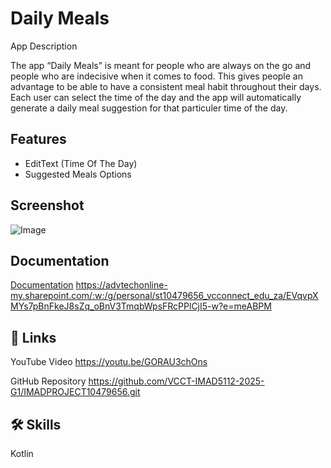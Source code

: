 
# Daily Meals

App Description 

The app “Daily Meals” is meant for people who are always on the go and people who are indecisive when it comes to food. 
This gives people an advantage to be able to have a consistent meal habit throughout their days.
Each user can select the time of the day and the app will automatically generate a daily meal suggestion for that particuler time of the day.
 





## Features

- EditText (Time Of The Day)
- Suggested Meals Options

## Screenshot

![Image](https://github.com/user-attachments/assets/221f79f9-3110-49d1-8c88-f734771aff6b)



## Documentation

[Documentation](https://linktodocumentation)
https://advtechonline-my.sharepoint.com/:w:/g/personal/st10479656_vcconnect_edu_za/EVqvpXMYs7pBnFkeJ8sZq_oBnV3TmqbWpsFRcPPlCjI5-w?e=meABPM



## 🔗 Links
YouTube Video https://youtu.be/GORAU3chOns

GitHub Repository 
https://github.com/VCCT-IMAD5112-2025-G1/IMADPROJECT10479656.git
## 🛠 Skills
Kotlin 

